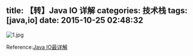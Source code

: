 title: 【转】Java IO 详解
categories: 技术栈
tags: [java,io]
date: 2015-10-25 02:48:32
---
![1.jpg][1]


Reference:[Java IO最详解][2]


  [1]: http://www.ghostsf.com/usr/uploads/2015/10/1985315029.jpg
  [2]: http://blog.csdn.net/yczz/article/details/38761237
